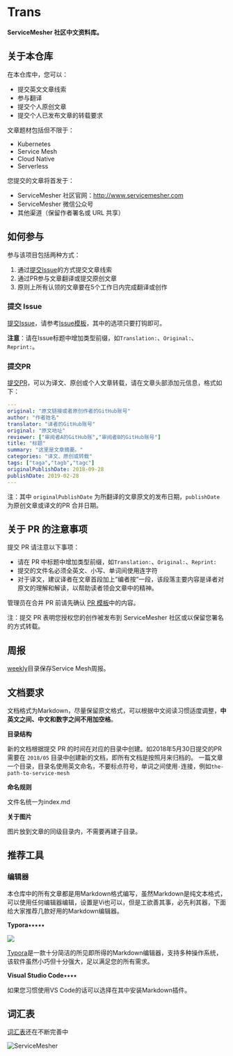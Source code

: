 # Trans

**ServiceMesher 社区中文资料库。**

## 关于本仓库

在本仓库中，您可以：

- 提交英文文章线索
- 参与翻译
- 提交个人原创文章
- 提交个人已发布文章的转载要求

文章题材包括但不限于：

- Kubernetes
- Service Mesh
- Cloud Native
- Serverless

您提交的文章将首发于：

- ServiceMesher 社区官网：http://www.servicemesher.com
- ServiceMesher 微信公众号
- 其他渠道（保留作者署名或 URL 共享）

## 如何参与

参与该项目包括两种方式：

1. 通过[提交Issue](https://github.com/servicemesher/trans/issues/new)的方式提交文章线索
2. 通过PR参与文章翻译或提交原创文章
3. 原则上所有认领的文章要在5个工作日内完成翻译或创作

### 提交 Issue

[提交Issue](https://github.com/servicemesher/trans/issues/new)，请参考[Issue模板](https://github.com/servicemesher/trans/blob/master/ISSUE_TEMPLATE.md)，其中的选项只要打钩即可。

**注意**：请在Issue标题中增加类型前缀，如`Translation:`、`Original:`、`Reprint:`。

### 提交PR

[提交PR](https://github.com/servicemesher/trans/pulls)，可以为译文、原创或个人文章转载，请在文章头部添加元信息，格式如下：

```yaml
---
original: "原文链接或者原创作者的GitHub账号"
author: "作者姓名"
translator: "译者的GitHub账号"
original: "原文地址"
reviewer: ["审阅者A的GitHub账","审阅者B的GitHub账号"]
title: "标题"
summary: "这里是文章摘要。"
categories: "译文、原创或转载"
tags: ["taga","tagb","tagc"]
originalPublishDate: 2018-09-28
publishDate: 2019-02-28
---
```

注：其中 `originalPublishDate` 为所翻译的文章原文的发布日期，`publishDate` 为原创文章或译文的PR 合并日期。

## 关于 PR 的注意事项

提交 PR 请注意以下事项：

- 请在 PR 中标题中增加类型前缀，如`Translation:`、`Original:`、`Reprint:`
- 提交的文件名必须全英文、小写、单词间使用连字符
- 对于译文，建议译者在文章首段加上”编者按”一段，该段落主要内容是译者对原文的理解和解读，以帮助读者领会文章中的精神。

管理员在合并 PR 前请先确认 [PR 模板](<https://github.com/servicemesher/trans/blob/master/PULL_REQUEST_TEMPLATE.md>)中的内容。

注：提交 PR 表明您授权您的创作被发布到 ServiceMesher 社区或以保留您署名的方式转载。

## 周报

[weekly](weekly)目录保存Service Mesh周报。

## 文档要求

文档格式为Markdown，尽量保留原文格式，可以根据中文阅读习惯适度调整，**中英文之间、中文和数字之间不用加空格**。

**目录结构**

新的文档根据提交 PR 的时间在对应的目录中创建。如2018年5月30日提交的PR需要在 `2018/05` 目录中创建新的文档，即所有文档是按照月来归档的。
一篇文章一个目录，目录名使用英文命名，不要标点符号，单词之间使用`-`连接，例如`the-path-to-service-mesh`

**命名规则**

文件名统一为index.md

**关于图片**

图片放到文章的同级目录内，不需要再建子目录。

## 推荐工具

### 编辑器

本仓库中的所有文章都是用Markdown格式编写，虽然Markdown是纯文本格式，可以使用任何编辑器编辑，设置是Vi也可以，但是工欲善其事，必先利其器，下面给大家推荐几款好用的Markdown编辑器。

**Typora**⭑⭑⭑⭑⭑

![](https://ws4.sinaimg.cn/large/006tNc79ly1fsyuiqktybj316c13waia.jpg)

[Typora](https://typora.io)是一款十分简洁的所见即所得的Markdown编辑器，支持多种操作系统，该软件虽然小巧但十分强大，足以满足您的所有需求。

**Visual Studio Code**⭑⭑⭑⭑

如果您习惯使用VS Code的话可以选择在其中安装Markdown插件。

## 词汇表

[词汇表](./glossary.md)还在不断完善中

![ServiceMesher](https://ws1.sinaimg.cn/large/006tKfTcly1g0cz6429t2j31jt0beq9s.jpg)

